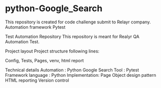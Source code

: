 # python-Google_Search
This repository is created for code challenge submit to Relayr company. Automation framework Pytest 


Test Automation Repository
This repository is meant for Realyr QA Automation Test.


Project layout
Project structure following lines:

Config,
Tests,
Pages,
venv,
html report


Technical details
Automation : Python Google Search
Tool : Pytest Framework
language : Python
Implementation: Page Object design pattern
HTML reporting
Version control
